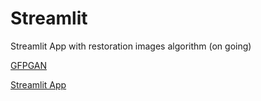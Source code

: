 # Streamlit
Streamlit App with restoration images algorithm (on going)

[GFPGAN](https://github.com/TencentARC/GFPGAN)

[Streamlit App](https://laminetou-streamlit-main-yhgn5u.streamlit.app/)

